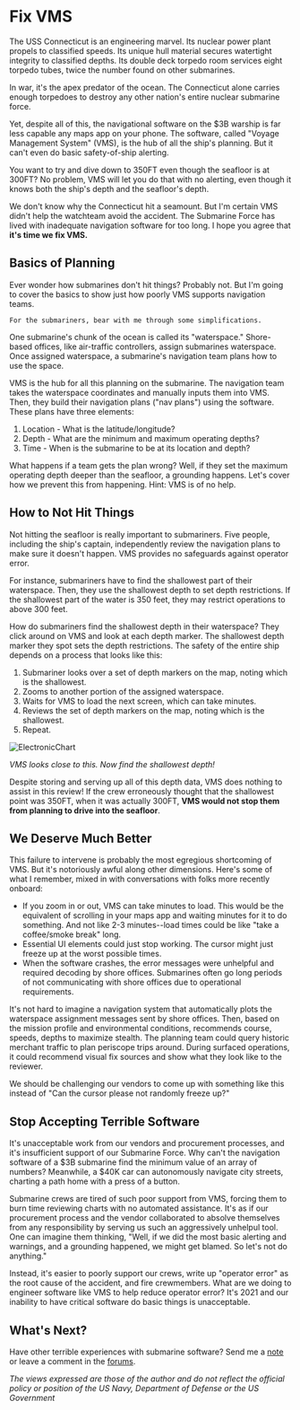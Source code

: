# Fix VMS

The USS Connecticut is an engineering marvel. Its nuclear power plant propels to classified speeds. Its unique hull material secures watertight integrity to classified depths. Its double deck torpedo room services eight torpedo tubes, twice the number found on other submarines. 

In war, it's the apex predator of the ocean. The Connecticut alone carries enough torpedoes to destroy any other nation's entire nuclear submarine force.

Yet, despite all of this, the navigational software on the $3B warship is far less capable any maps app on your phone. The software, called "Voyage Management System" (VMS), is the hub of all the ship's planning. But it can't even do basic safety-of-ship alerting. 

You want to try and dive down to 350FT even though the seafloor is at 300FT? No problem, VMS will let you do that with no alerting, even though it knows both the ship's depth and the seafloor's depth.

We don't know why the Connecticut hit a seamount. But I'm certain VMS didn't help the watchteam avoid the accident. The Submarine Force has lived with inadequate navigation software for too long. I hope you agree that **it's time we fix VMS.**
## Basics of Planning
Ever wonder how submarines don't hit things? Probably not. But I'm going to cover the basics to show just how poorly VMS supports navigation teams.

```For the submariners, bear with me through some simplifications. ```

One submarine's chunk of the ocean is called its "waterspace." Shore-based offices, like air-traffic controllers, assign submarines waterspace. Once assigned waterspace, a submarine's navigation team plans how to use the space. 

VMS is the hub for all this planning on the submarine. The navigation team takes the waterspace coordinates and manually inputs them into VMS. Then, they build their navigation plans ("nav plans") using the software. These plans have three elements:

1. Location - What is the latitude/longitude?
2. Depth - What are the minimum and maximum operating depths?
3. Time - When is the submarine to be at its location and depth?

What happens if a team gets the plan wrong? Well, if they set the maximum operating depth deeper than the seafloor, a grounding happens. Let's cover how we prevent this from happening. Hint: VMS is of no help.
## How to Not Hit Things
Not hitting the seafloor is really important to submariners. Five people, including the ship's captain, independently review the navigation plans to make sure it doesn't happen. VMS provides no safeguards against operator error.

For instance, submariners have to find the shallowest part of their waterspace. Then, they use the shallowest depth to set depth restrictions. If the shallowest part of the water is 350 feet, they may restrict operations to above 300 feet. 

How do submariners find the shallowest depth in their waterspace? They click around on VMS and look at each depth marker. The shallowest depth marker they spot sets the depth restrictions. The safety of the entire ship depends on a process that looks like this:

1. Submariner looks over a set of depth markers on the map, noting which is the shallowest.
2. Zooms to another portion of the assigned waterspace.
3. Waits for VMS to load the next screen, which can take minutes.
4. Reviews the set of depth markers on the map, noting which is the shallowest.
5. Repeat.

![ElectronicChart](./image4_650.png)
<figcaption><i>VMS looks close to this. Now find the shallowest depth!</i></figcaption>

Despite storing and serving up all of this depth data, VMS does nothing to assist in this review! If the crew erroneously thought that the shallowest point was 350FT, when it was actually 300FT, **VMS would not stop them from planning to drive into the seafloor**. 

## We Deserve Much Better
This failure to intervene is probably the most egregious shortcoming of VMS. But it's notoriously awful along other dimensions. Here's some of what I remember, mixed in with conversations with folks more recently onboard:
* If you zoom in or out, VMS can take minutes to load. This would be the equivalent of scrolling in your maps app and waiting minutes for it to do something. And not like 2-3 minutes--load times could be like "take a coffee/smoke break" long. 
* Essential UI elements could just stop working. The cursor might just freeze up at the worst possible times. 
* When the software crashes, the error messages were unhelpful and required decoding by shore offices. Submarines often go long periods of not communicating with shore offices due to operational requirements.

It's not hard to imagine a navigation system that automatically plots the waterspace assignment messages sent by shore offices. Then, based on the mission profile and environmental conditions, recommends course, speeds, depths to maximize stealth. The planning team could query historic merchant traffic to plan periscope trips around. During surfaced operations, it could recommend visual fix sources and show what they look like to the reviewer. 

We should be challenging our vendors to come up with something like this instead of "Can the cursor please not randomly freeze up?"

## Stop Accepting Terrible Software
It's unacceptable work from our vendors and procurement processes, and it's insufficient support of our Submarine Force. Why can't the navigation software of a $3B submarine find the minimum value of an array of numbers? Meanwhile, a $40K car can autonomously navigate city streets, charting a path home with a press of a button. 

Submarine crews are tired of such poor support from VMS, forcing them to burn time reviewing charts with no automated assistance. It's as if our procurement process and the vendor collaborated to absolve themselves from any responsibility by serving us such an aggressively unhelpul tool. One can imagine them thinking, "Well, if we did the most basic alerting and warnings, and a grounding happened, we might get blamed. So let's not do anything."

Instead, it's easier to poorly support our crews, write up "operator error" as the root cause of the accident, and fire crewmembers. What are we doing to engineer software like VMS to help reduce operator error? It's 2021 and our inability to have critical software do basic things is unacceptable. 

## What's Next?
Have other terrible experiences with submarine software? Send me a [note](mailto:jeffrey.withington@gmail.com) or leave a comment in the [forums](https://github.com/invictus2010/fixvms/issues).

_The views expressed are those of the author and do not reflect the official policy or position of the US Navy, Department of Defense or the US Government_

